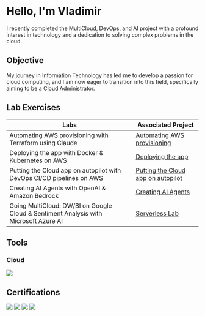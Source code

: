 # Hello, I'm Vladimir
I recently completed the MultiCloud, DevOps, and AI project with a profound interest in technology and a dedication to solving complex problems in the cloud.

## Objective
My journey in Information Technology has led me to develop a passion for cloud computing, and I am now eager to transition into this field, specifically aiming to be a Cloud Administrator.

## Lab Exercises
| Labs                                        | Associated Project         |
|-----------------------------------------------|----------------------------|
| Automating AWS provisioning with Terraform using Claude          | <a href="https://github.com/vladc73/MultiCloud-DevOps-AI-project/blob/main/Automating%20AWS%20Provisioning">Automating AWS provisioning</a>|
| Deploying the app with Docker & Kubernetes on AWS         | <a href="Deploying the app">Deploying the app</a>|
| Putting the Cloud app on autopilot with DevOps CI/CD pipelines on AWS         | <a href="Putting the Cloud app on autopilot">Putting the Cloud app on autopilot</a>|
| Creating AI Agents with OpenAI & Amazon Bedrock     | <a href="Creating AI Agents">Creating AI Agents</a>|
| Going MultiCloud: DW/BI on Google Cloud & Sentiment Analysis with Microsoft Azure AI                  | <a href="">Serverless Lab </a>|

## Tools
### Cloud
<div>
    <img src="https://img.shields.io/badge/-AWS_Cloud_Practitioner_Essentials -FF0000?&style=for-the-badge&logo=Amazon&logoColor=black" />
 
</div>

## Certifications
<div>
<img src="https://img.shields.io/badge/-Cybersecurity_Boot_Camp-007ACC?&style=for-the-badge&logo=ZTM_Academy&logoColor=white" />
<img src="https://img.shields.io/badge/-Google_Data_Analytics-FF0000?&style=for-the-badge&logo=Google&logoColor=white" />
<img src="https://img.shields.io/badge/-AWS_Cloud_Practitioner_Essentials -FF0000?&style=for-the-badge&logo=Amazon&logoColor=black" />
<img src="https://img.shields.io/badge/-Microsoft_Azure_Fundamentals -FF0000?&style=for-the-badge&logo=Microsoft&logoColor=blue" />  
</div>

